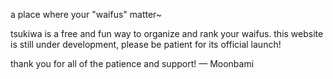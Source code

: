 a place where your "waifus" matter~

tsukiwa is a free and fun way to organize and rank your waifus.
this website is still under development, please be patient for its official launch!

thank you for all of the patience and support! — Moonbami
